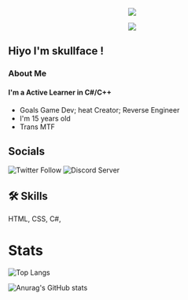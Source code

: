
<p align="center">
  <img src="https://github.com/descripted/descripted/blob/master/assets/standard.gif?raw=true) alt="My Name!"/>
</p>
<p align="center">
  <img src="https://github.com/descripted/descripted/blob/master/assets/standard%20(1).gif?raw=true) alt="What I do"/>
</p>

## Hiyo I'm skullface ! 


###  About Me
#### I'm a Active Learner in C#/C++

* Goals Game Dev; heat Creator; Reverse Engineer
* I'm 15 years old
* Trans MTF





## Socials

![Twitter Follow](https://img.shields.io/twitter/follow/skullface646?style=for-the-badge&logo=Twitter)
![Discord Server](https://img.shields.io/badge/My%20Discord-%20discord.gg%2Fwinners-blueviolet?style=for-the-badge&logo=DIscord)[](https://discord.gg/winners)


## 🛠 Skills
HTML, CSS, C#,

# Stats

![Top Langs](https://github-readme-stats.vercel.app/api/top-langs/?username=descripted&layout=compact&show_icons=true&theme=dark)

![Anurag's GitHub stats](https://github-readme-stats.vercel.app/api?username=descripted&show_icons=true&theme=dark)
